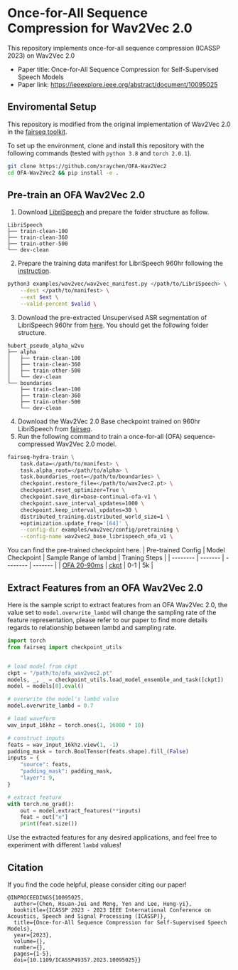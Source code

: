 # Once-for-All Sequence Compression for Wav2Vec 2.0
This repository implements once-for-all sequence compression (ICASSP 2023) on Wav2Vec 2.0

- Paper title: Once-for-All Sequence Compression for Self-Supervised Speech Models
- Paper link: https://ieeexplore.ieee.org/abstract/document/10095025

## Enviromental Setup
This repository is modified from the original implementation of Wav2Vec 2.0 in the [fairseq toolkit]().

To set up the environment, clone and install this repository with the following commands (tested with `python 3.8` and `torch 2.0.1`).
```bash
git clone https://github.com/xraychen/OFA-Wav2Vec2
cd OFA-Wav2Vec2 && pip install -e .
```

## Pre-train an OFA Wav2Vec 2.0
1. Download [LibriSpeech](https://www.openslr.org/12) and prepare the folder structure as follow.
```
LibriSpeech
├── train-clean-100
├── train-clean-360
├── train-other-500
└── dev-clean
```
2. Prepare the training data manifest for LibriSpeech 960hr following the [instruction](https://github.com/facebookresearch/fairseq/tree/main/examples/wav2vec#prepare-training-data-manifest).
```bash
python3 examples/wav2vec/wav2vec_manifest.py </path/to/LibriSpeech> \
    --dest </path/to/manifest> \
    --ext $ext \
    --valid-percent $valid \
```
3. Download the pre-extracted Unsupervised ASR segmentation of LibriSpeech 960hr from [here](https://www.dropbox.com/scl/fi/apwwgcftz6649e389tcrh/hubert_pseudo_alpha_w2vu.tar.gz?rlkey=ioz2hu867jom4m5pjtxjz1dja&dl=1). You should get the following folder structure.
```
hubert_pseudo_alpha_w2vu
├── alpha
│   ├── train-clean-100
│   ├── train-clean-360
│   ├── train-other-500
│   └── dev-clean
└── boundaries
    ├── train-clean-100
    ├── train-clean-360
    ├── train-other-500
    └── dev-clean
```
4. Download the Wav2Vec 2.0 Base checkpoint trained on 960hr LibriSpeech from [fairseq](https://github.com/facebookresearch/fairseq/tree/main/examples/wav2vec#pre-trained-models).
5. Run the following command to train a once-for-all (OFA) sequence-compressed Wav2Vec 2.0 model.
```bash
fairseq-hydra-train \
    task.data=</path/to/manifest> \
    task.alpha_root=</path/to/alpha> \
    task.boundaries_root=</path/to/boundaries> \
    checkpoint.restore_file=</path/to/wav2vec2.pt> \
    checkpoint.reset_optimizer=True \
    checkpoint.save_dir=base-continual-ofa-v1 \
    checkpoint.save_interval_updates=1000 \
    checkpoint.keep_interval_updates=30 \
    distributed_training.distributed_world_size=1 \
    +optimization.update_freq='[64]' \
    --config-dir examples/wav2vec/config/pretraining \
    --config-name wav2vec2_base_librispeech_ofa_v1 \
```

You can find the pre-trained checkpoint here.
| Pre-trained Config    | Model Checkpoint | Sample Range of lambd | Traning Steps |
| -------- | ------- | -------- | ------- |
| [OFA 20-90ms](examples/wav2vec/config/pretraining/wav2vec2_base_librispeech_ofa_v1.yaml)  | [ckpt](https://www.dropbox.com/scl/fi/s7tzmz5h019dcg5seqlu0/checkpoint_582_5000.pt?rlkey=ymieopv1jyl1jgf5zubws8hv0&dl=1) | 0-1 | 5k |


## Extract Features from an OFA Wav2Vec 2.0
Here is the sample script to extract features from an OFA Wav2Vec 2.0, the value set to `model.overwrite_lambd` will change the sampling rate of the feature representation, please refer to our paper to find more details regards to relationship between lambd and sampling rate.
```python
import torch
from fairseq import checkpoint_utils


# load model from ckpt
ckpt = "/path/to/ofa_wav2vec2.pt"
models, _, _ = checkpoint_utils.load_model_ensemble_and_task([ckpt])
model = models[0].eval()

# overwrite the model's lambd value
model.overwrite_lambd = 0.7

# load waveform
wav_input_16khz = torch.ones(1, 16000 * 10)

# construct inputs
feats = wav_input_16khz.view(1, -1)
padding_mask = torch.BoolTensor(feats.shape).fill_(False)
inputs = {
    "source": feats,
    "padding_mask": padding_mask,
    "layer": 9,
}

# extract feature
with torch.no_grad():
    out = model.extract_features(**inputs)
    feat = out["x"]
    print(feat.size())
```

Use the extracted features for any desired applications, and feel free to experiment with different `lambd` values!


## Citation
If you find the code helpful, please consider citing our paper!
```
@INPROCEEDINGS{10095025,
  author={Chen, Hsuan-Jui and Meng, Yen and Lee, Hung-yi},
  booktitle={ICASSP 2023 - 2023 IEEE International Conference on Acoustics, Speech and Signal Processing (ICASSP)},
  title={Once-for-All Sequence Compression for Self-Supervised Speech Models},
  year={2023},
  volume={},
  number={},
  pages={1-5},
  doi={10.1109/ICASSP49357.2023.10095025}}
```
